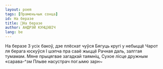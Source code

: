 ```yaml
---
layout: poem
tags: [Праменьчык сонца]
id: На беразе
title: 🚧На беразе
author: АНДРЭЙ КУНЦЭВІЧ
lang: be
---
```



На беразе 3 усіх бакоў, дэе плёскат чуўся Бягуць кругі у небыццё Чарот ля берага юскуўся
I шэпча пра сааё жыццё Рачная даль, залггая тумамам. Мяне прыцягвае загадкай таямніц, Сухое лісце дружным «сарава-^зм Плыве насустрач пог.ымю зарн~
